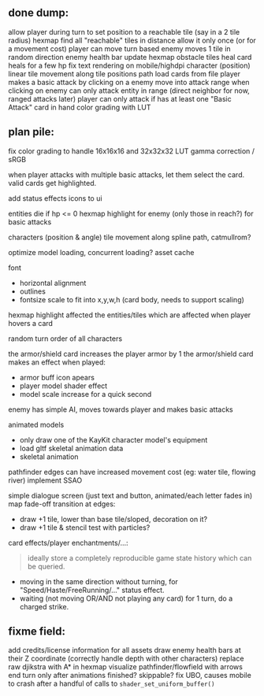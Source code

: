 
done dump:
----------

allow player during turn to set position to a reachable tile (say in a 2 tile radius)
hexmap find all "reachable" tiles in distance
allow it only once (or for a movement cost)
player can move turn based
enemy moves 1 tile in random direction
enemy health bar
update hexmap obstacle tiles
heal card heals for a few hp
fix text rendering on mobile/highdpi
character (position) linear tile movement along tile positions path
load cards from file
player makes a basic attack by clicking on a enemy
move into attack range when clicking on enemy
can only attack entity in range (direct neighbor for now, ranged attacks later)
player can only attack if has at least one "Basic Attack" card in hand
color grading with LUT

plan pile:
----------
fix color grading to handle 16x16x16 and 32x32x32 LUT
gamma correction / sRGB

when player attacks with multiple basic attacks, let them select the card. valid cards get highlighted.

add status effects icons to ui

entities die if hp <= 0
hexmap highlight for enemy (only those in reach?) for basic attacks

characters (position & angle) tile movement along spline path, catmullrom?

optimize model loading, concurrent loading?
asset cache

font
 - horizontal alignment
 - outlines
 - fontsize scale to fit into x,y,w,h (card body, needs to support scaling)

hexmap highlight affected the entities/tiles which are affected when player hovers a card

random turn order of all characters

the armor/shield card increases the player armor by 1
the armor/shield card makes an effect when played:
 - armor buff icon apears
 - player model shader effect
 - model scale increase for a quick second

enemy has simple AI, moves towards player and makes basic attacks

animated models
 - only draw one of the KayKit character model's equipment
 - load gltf skeletal animation data
 - skeletal animation

pathfinder edges can have increased movement cost (eg: water tile, flowing river)
implement SSAO

simple dialogue screen (just text and button, animated/each letter fades in)
map fade-off transition at edges:
 - draw +1 tile, lower than base tile/sloped, decoration on it?
 - draw +1 tile & stencil test with particles?

card effects/player enchantments/...:
> ideally store a completely reproducible game state history which can be queried.
 - moving in the same direction without turning, for "Speed/Haste/FreeRunning/..." status effect.
 - waiting (not moving OR/AND not playing any card) for 1 turn, do a charged strike.

fixme field:
------------
add credits/license information for all assets
draw enemy health bars at their Z coordinate (correctly handle depth with other characters)
replace raw djikstra with A* in hexmap
visualize pathfinder/flowfield with arrows
end turn only after animations finished? skippable?
fix UBO, causes mobile to crash after a handful of calls to `shader_set_uniform_buffer()`

